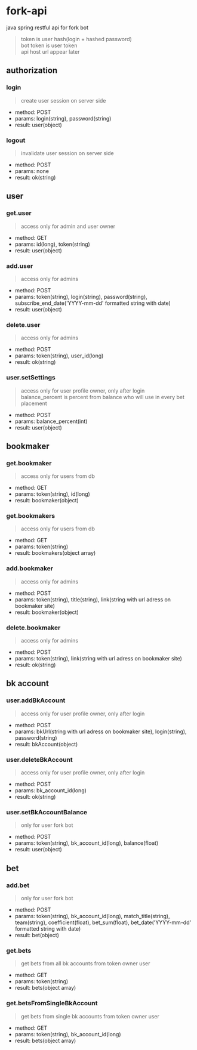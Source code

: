 # fork-api
 java spring restful api for fork bot
 > token is user hash(login + hashed password)  
 > bot token is user token  
 > api host url appear later
 
 ## authorization
 ### login
 > create user session on server side
 * method: POST
 * params: login(string), password(string)
 * result: user(object)
 ### logout
 > invalidate user session on server side
 * method: POST
 * params: none
 * result: ok(string)
 ## user
 ### get.user
 > access only for admin and user owner
 * method: GET
 * params: id(long), token(string)
 * result: user(object)
 ### add.user
 > access only for admins
 * method: POST
 * params: token(string), login(string), password(string), subscribe_end_date('YYYY-mm-dd' formatted string with date)
 * result: user(object)
 ### delete.user
 > access only for admins
 * method: POST
 * params: token(string), user_id(long)
 * result: ok(string)
 ### user.setSettings
 > access only for user profile owner, only after login  
 > balance_percent is percent from balance who will use in every bet placement
 * method: POST
 * params: balance_percent(int)
 * result: user(object)
 ## bookmaker
 ### get.bookmaker
 > access only for users from db
 * method: GET
 * params: token(string), id(long)
 * result: bookmaker(object)
 ### get.bookmakers
 > access only for users from db
 * method: GET
 * params: token(string)
 * result: bookmakers(object array)
 ### add.bookmaker
 > access only for admins
 * method: POST
 * params: token(string), title(string), link(string with url adress on bookmaker site)
 * result: bookmaker(object)
 ### delete.bookmaker
 > access only for admins
 * method: POST
 * params: token(string), link(string with url adress on bookmaker site)
 * result: ok(string)
 ## bk account
 ### user.addBkAccount
 > access only for user profile owner, only after login  
 * method: POST
 * params: bkUrl(string with url adress on bookmaker site), login(string), password(string)
 * result: bkAccount(object)
 ### user.deleteBkAccount
 > access only for user profile owner, only after login  
 * method: POST
 * params: bk_account_id(long)
 * result: ok(string)
 ### user.setBkAccountBalance
 > only for user fork bot  
 * method: POST
 * params: token(string), bk_account_id(long), balance(float)
 * result: user(object)
 ## bet
 ### add.bet
 > only for user fork bot  
 * method: POST
 * params: token(string), bk_account_id(long), match_title(string), team(string), coefficient(float), bet_sum(float), bet_date('YYYY-mm-dd' formatted string with date)
 * result: bet(object)
 ### get.bets
 > get bets from all bk accounts from token owner user
 * method: GET
 * params: token(string)
 * result: bets(object array)
 ### get.betsFromSingleBkAccount
 > get bets from single bk accounts from token owner user
 * method: GET
 * params: token(string), bk_account_id(long)
 * result: bets(object array)
